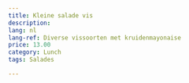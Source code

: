 ```yaml
---
title: Kleine salade vis
description: 
lang: nl
lang-ref: Diverse vissoorten met kruidenmayonaise
price: 13.00
category: Lunch
tags: Salades

---
```

